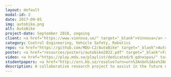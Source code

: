```yaml
---
layout: default
modal-id: 2
date: 2017-09-01
img: autobike.png
alt: AutoBike
project-date: September 2018, ongoing
client: <a href="https://www.vinnova.se/" target="_blank">Vinnova</a> <a href="https://www.mdu.se/" target="_blank">MDU</a>  <a href="https://www.chalmers.se/"  target="_blank">Chalmers University</a> <a href="https://www.volvocars.com/se/" target="_blank">Volvo Cars</a>
category: Control Engineering, Vehicle Safety, Robotics
repo: <a href="https://github.com/MDU-C2/AutoBike" target="_blank">AutoBike</a>
poster: <a href="resources/posters/autobike2022.pdf" target="_blank">Fall 2022</a>
video: <a href="https://play.mdu.se/playlist/dedicated/0_qdnxspus/" target="_blank">AutoBike @ play.mdu.se</a>
studentpapers: <a href="http://urn.kb.se/resolve?urn=urn%3Anbn%3Ase%3Amdh%3Adiva-44188" target="_blank">2019</a>, <a href="http://urn.kb.se/resolve?urn=urn%3Anbn%3Ase%3Amdh%3Adiva-48969" target="_blank">2020</a>
description: A collaborative research project to assist in the future of safety validation for autonomous driving vehicles.
---
```

